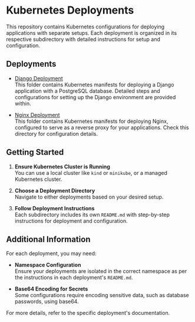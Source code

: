 # Kubernetes Deployments

This repository contains Kubernetes configurations for deploying applications with separate setups. Each deployment is organized in its respective subdirectory with detailed instructions for setup and configuration.

## Deployments

- [Django Deployment](./django_deployment)  
  This folder contains Kubernetes manifests for deploying a Django application with a PostgreSQL database. Detailed steps and configurations for setting up the Django environment are provided within.

- [Nginx Deployment](./nginx_deployment)  
  This folder contains Kubernetes manifests for deploying Nginx, configured to serve as a reverse proxy for your applications. Check this directory for configuration details.

## Getting Started

1. **Ensure Kubernetes Cluster is Running**  
   You can use a local cluster like `kind` or `minikube`, or a managed Kubernetes cluster.

2. **Choose a Deployment Directory**  
   Navigate to either deployments based on your desired setup.

3. **Follow Deployment Instructions**  
   Each subdirectory includes its own `README.md` with step-by-step instructions for deployment and configuration.

## Additional Information

For each deployment, you may need:
- **Namespace Configuration**  
  Ensure your deployments are isolated in the correct namespace as per the instructions in each deployment's `README.md`.

- **Base64 Encoding for Secrets**  
  Some configurations require encoding sensitive data, such as database passwords, using base64.

For more details, refer to the specific deployment's documentation.

